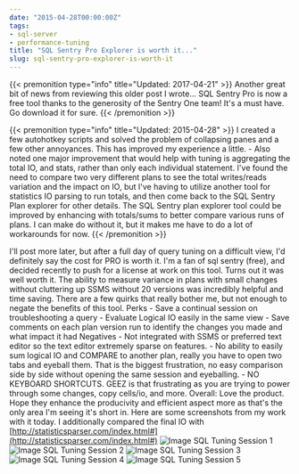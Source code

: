 ```yaml
---
date: "2015-04-28T00:00:00Z"
tags:
- sql-server
- performance-tuning
title: "SQL Sentry Pro Explorer is worth it..."
slug: sql-sentry-pro-explorer-is-worth-it
---
```


{{< premonition type="info" title="Updated: 2017-04-21" >}}
Another great bit of news from reviewing this older post I wrote... SQL Sentry Pro is now a free tool thanks to the generosity of the Sentry One team! It's a must have. Go download it for sure.
{{< /premonition >}}


{{< premonition type="info" title="Updated: 2015-04-28" >}}
I created a few autohotkey scripts and solved the problem of collapsing panes and a few other annoyances. This has improved my experience a little. - Also noted one major improvement that would help with tuning is aggregating the total IO, and stats, rather than only each individual statement. I've found the need to compare two very different plans to see the total writes/reads variation and the impact on IO, but I've having to utilize another tool for statistics IO parsing to run totals, and then come back to the SQL Sentry Plan explorer for other details. The SQL Sentry plan explorer tool could be improved by enhancing with totals/sums to better compare various runs of plans. I can make do without it, but it makes me have to do a lot of workarounds for now.
{{< /premonition >}}


I'll post more later, but after a full day of query tuning on a difficult view, I'd definitely say the cost for PRO is worth it. I'm a fan of sql sentry (free), and decided recently to push for a license at work on this tool. Turns out it was well worth it. The ability to measure variance in plans with small changes without cluttering up SSMS without 20 versions was incredibly helpful and time saving. There are a few quirks that really bother me, but not enough to negate the benefits of this tool. Perks - Save a continual session on troubleshooting a query - Evaluate Logical IO easily in the same view - Save comments on each plan version run to identify the changes you made and what impact it had Negatives - Not integrated with SSMS or preferred text editor so the text editor extremely sparse on features. - No ability to easily sum logical IO and COMPARE to another plan, really you have to open two tabs and eyeball them. That is the biggest frustration, no easy comparison side by side without opening the same session and eyeballing. - NO KEYBOARD SHORTCUTS. GEEZ is that frustrating as you are trying to power through some changes, copy cells/io, and more. Overall: Love the product. Hope they enhance the producivity and efficient aspect more as that's the only area I'm seeing it's short in. Here are some screenshots from my work with it today. I additionally compared the final IO with [http://statisticsparser.com/index.html#](http://statisticsparser.com/index.html#)
![Image SQL Tuning Session 1](/images/Microsoft_SQL_Server_Management_Studio-2015-04-22_17_00_36_x9rdtc.png)
![Image SQL Tuning Session 2](/images/SQL_Sentry_Plan_Explorer_PRO-2015-04-22_17_03_44_mgscfz.png)
![Image SQL Tuning Session 3](/images/SQL_Sentry_Plan_Explorer_PRO-2015-04-22_17_05_06_gef52g.png)
![Image SQL Tuning Session 4](/images/Statistics_Parser-2015-04-22_16_32_34-2015-04-22_17_08_21_CLEANED_ntkowe.png)
![Image SQL Tuning Session 5](/images/new_version-2015-04-22_16_35_36-2015-04-22_17_08_48_CLEANED_zejqww.png)
